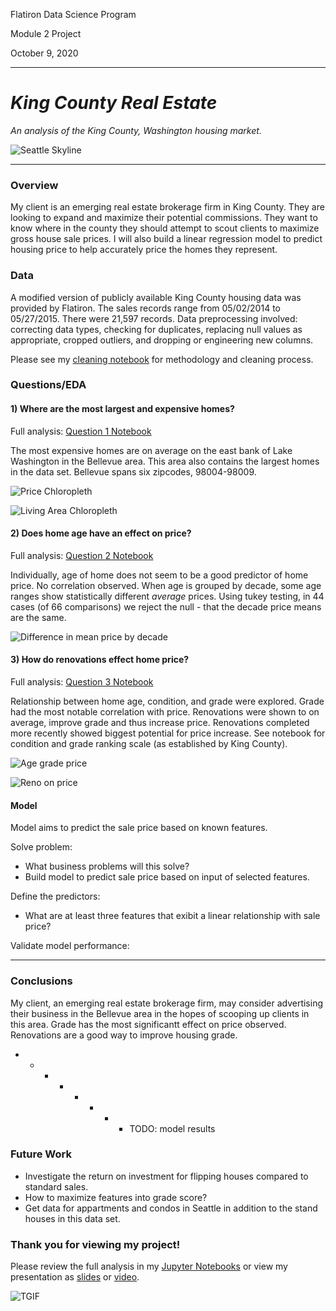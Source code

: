 Flatiron Data Science Program

Module 2 Project

October 9, 2020

---

# *King County Real Estate*

*An analysis of the King County, Washington housing market.*

![Seattle Skyline](./images/seattle_orange.png)

---

### Overview

My client is an emerging real estate brokerage firm in King County. They are looking to expand and maximize their potential commissions. They want to know where in the county they should attempt to scout clients to maximize gross house sale prices. I will also build a linear regression model to predict housing price to help accurately price the homes they represent.


### Data

A modified version of publicly available King County housing data was provided by Flatiron. The sales records range from 05/02/2014 to 05/27/2015. There were 21,597 records. Data preprocessing involved: correcting data types, checking for duplicates,
replacing null values as appropriate, cropped outliers, and dropping or engineering new columns.

Please see my [cleaning notebook](./notebooks/Data_Cleaning.ipynb) for methodology and cleaning process.

### Questions/EDA

#### 1) Where are the most largest and expensive homes?

Full analysis: [Question 1 Notebook](./notebooks/Question_1_Where?.ipynb)

The most expensive homes are on average on the east bank of Lake Washington in the Bellevue area. This area also contains the largest homes in the data set. Bellevue spans six zipcodes, 98004-98009.

![Price Chloropleth](./images/price_mean_map.png)


![Living Area Chloropleth](./images/sqft_liv_map.png)




#### 2) Does home age have an effect on price?

Full analysis: [Question 2 Notebook](./notebooks/Question_2_Age?.ipynb)

Individually, age of home does not seem to be a good predictor of home price. No correlation observed. When age is grouped by decade, some age ranges show statistically different *average* prices. Using tukey testing, in 44 cases (of 66 comparisons) we reject the null - that the decade price means are the same.

![Difference in mean price by decade](./images/mean_age.png)




#### 3) How do renovations effect home price?

Full analysis: [Question 3 Notebook](./notebooks/Question_3_Conditions?.ipynb)

Relationship between home age, condition, and grade were explored. Grade had the most notable correlation with price. Renovations were shown to on average, improve grade and thus increase price. Renovations completed more recently showed biggest potential for price increase. See notebook for condition and grade ranking scale (as established by King County).

![Age grade price](./images/age_grade.png)

![Reno on price](./images/reno.png)




#### Model

Model aims to predict the sale price based on known features.


Solve problem:
- What business problems will this solve?
- Build model to predict sale price based on input of selected features.


Define the predictors:
- What are at least three features that exibit a linear relationship with sale price?

Validate model performance:



---
### Conclusions

My client, an emerging real estate brokerage firm, may consider advertising their business in the Bellevue area in the hopes of scooping up clients in this area. Grade has the most significantt effect on price observed. Renovations are a good way to improve housing grade.

- - - - - - - -  TODO: model results


### Future Work

- Investigate the return on investment for flipping houses compared to standard sales.
- How to maximize features into grade score?
- Get data for appartments and condos in Seattle in addition to the stand houses in this data set.


### Thank you for viewing my project!

Please review the full analysis in my [Jupyter Notebooks](./notebooks) or view my presentation as [slides](./presentation.pdf) or [video]().

![TGIF](./images/tgif.jpg)

